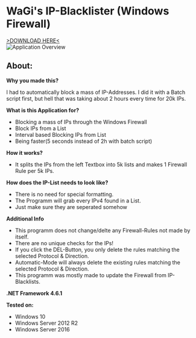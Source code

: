 # WaGi's IP-Blacklister (Windows Firewall)
[>DOWNLOAD HERE<](/releases/)  
![Application Overview](https://i.imgur.com/uBFNba4.png)



## About:

__Why you made this?__

I had to automatically block a mass of IP-Addresses. I did it with a Batch script first, but hell that was taking about 2 hours every time for 20k IPs.

__What is this Application for?__

* Blocking a mass of IPs through the Windows Firewall
* Block IPs from a List
* Interval based Blocking IPs from List
* Being faster(5 seconds instead of 2h with batch script)

__How it works?__

* It splits the IPs from the left Textbox into 5k lists and makes 1 Firewall Rule per 5k IPs.

__How does the IP-List needs to look like?__

* There is no need for special formatting.
* The Programm will grab every IPv4 found in a List.
* Just make sure they are seperated somehow

__Additional Info__
* This programm does not change/delte any Firewall-Rules not made by itself.
* There are no unique checks for the IPs!
* If you click the DEL-Button, you only delete the rules matching the selected Protocol & Direction.
* Automatic-Mode will always delete the existing rules matching the selected Protocol & Direction.
* This programm was mostly made to update the Firewall from IP-Blacklists.

__.NET Framework 4.6.1__

__Tested on:__
* Windows 10
* Windows Server 2012 R2
* Windows Server 2016

